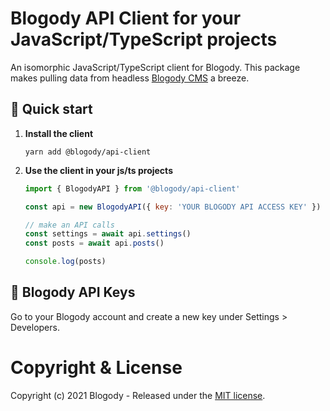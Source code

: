 # Blogody API Client for your JavaScript/TypeScript projects

An isomorphic JavaScript/TypeScript client for Blogody. This package makes pulling data from headless [Blogody CMS](https://www.blogody.com) a breeze.

## 🚀 Quick start

1.  **Install the client**

    ```shell 
    yarn add @blogody/api-client
    ```

2.  **Use the client in your js/ts projects**

    ```javascript
    import { BlogodyAPI } from '@blogody/api-client'

    const api = new BlogodyAPI({ key: 'YOUR BLOGODY API ACCESS KEY' })

    // make an API calls
    const settings = await api.settings()
    const posts = await api.posts()

    console.log(posts)
    ```

## 🔑 Blogody API Keys 

Go to your Blogody account and create a new key under Settings > Developers.

# Copyright & License

Copyright (c) 2021 Blogody - Released under the [MIT license](LICENSE).
